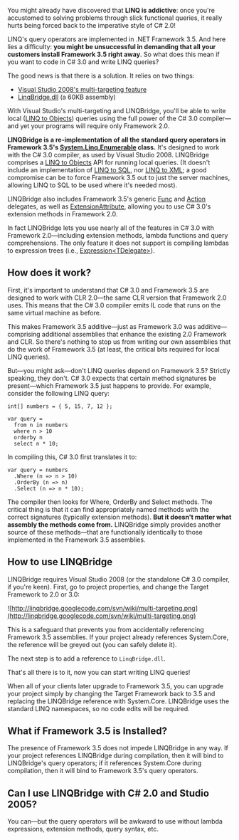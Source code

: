 You might already have discovered that **LINQ is addictive**: once you're accustomed to solving problems through slick functional queries, it really hurts being forced back to the imperative style of C# 2.0!

LINQ's query operators are implemented in .NET Framework 3.5. And here lies a difficulty: **you might be unsuccessful in demanding that all your customers install Framework 3.5 right away**. So what does this mean if you want to code in C# 3.0 and write LINQ queries?

The good news is that there is a solution. It relies on two things:

  * [Visual Studio 2008's multi-targeting feature](http://msdn.microsoft.com/en-us/library/bb398197(VS.90).aspx)
  * [LinqBridge.dll](http://code.google.com/p/linqbridge/downloads/list) (a 60KB assembly)

With Visual Studio's multi-targeting and LINQBridge, you'll be able to write local ([LINQ to Objects](http://msdn.microsoft.com/en-us/library/bb397919.aspx)) queries using the full power of the C# 3.0 compiler—and yet your programs will require only Framework 2.0.

**LINQBridge is a re-implementation of all the standard query operators in Framework 3.5's [System.Linq.Enumerable](http://msdn.microsoft.com/en-us/library/system.linq.enumerable.aspx) class.** It's designed to work with the C# 3.0 compiler, as used by Visual Studio 2008. LINQBridge comprises a [LINQ to Objects](http://msdn.microsoft.com/en-us/library/bb397919.aspx) API for running local queries. (It doesn't include an implementation of [LINQ to SQL](http://msdn.microsoft.com/en-us/library/bb386976.aspx), nor [LINQ to XML](http://msdn.microsoft.com/en-us/library/bb387098.aspx); a good compromise can be to force Framework 3.5 out to just the server machines, allowing LINQ to SQL to be used where it's needed most).

LINQBridge also includes Framework 3.5's generic [Func](http://msdn.microsoft.com/en-us/library/bb534960.aspx) and [Action](http://msdn.microsoft.com/en-us/library/018hxwa8.aspx) delegates, as well as [ExtensionAttribute](http://msdn.microsoft.com/en-us/library/system.runtime.compilerservices.extensionattribute.aspx), allowing you to use C# 3.0's extension methods in Framework 2.0.

In fact LINQBridge lets you use nearly all of the features in C# 3.0 with Framework 2.0—including extension methods, lambda functions and query comprehensions. The only feature it does not support is compiling lambdas to expression trees (i.e., [Expression&lt;TDelegate&gt;](http://msdn.microsoft.com/en-us/library/bb335710.aspx)).

## How does it work? ##

First, it's important to understand that C# 3.0 and Framework 3.5 are designed to work with CLR 2.0—the same CLR version that Framework 2.0 uses. This means that the C# 3.0 compiler emits IL code that runs on the same virtual machine as before.

This makes Framework 3.5 additive—just as Framework 3.0 was additive—comprising additional assemblies that enhance the existing 2.0 Framework and CLR. So there's nothing to stop us from writing our own assemblies that do the work of Framework 3.5 (at least, the critical bits required for local LINQ queries).

But—you might ask—don't LINQ queries depend on Framework 3.5? Strictly speaking, they don't. C# 3.0 expects that certain method signatures be present—which Framework 3.5 just happens to provide. For example, consider the following LINQ query:

```
int[] numbers = { 5, 15, 7, 12 };

var query = 
  from n in numbers
  where n > 10
  orderby n
  select n * 10;
```

In compiling this, C# 3.0 first translates it to:

```
var query = numbers
  .Where (n => n > 10)
  .OrderBy (n => n)
  .Select (n => n * 10);
```

The compiler then looks for Where, OrderBy and Select methods. The critical thing is that it can find appropriately named methods with the correct signatures (typically extension methods). **But it doesn't matter what assembly the methods come from.** LINQBridge simply provides another source of these methods—that are functionally identically to those implemented in the Framework 3.5 assemblies.

## How to use LINQBridge ##

LINQBridge requires Visual Studio 2008 (or the standalone C# 3.0 compiler, if you're keen). First, go to project properties, and change the Target Framework to 2.0 or 3.0:

![http://linqbridge.googlecode.com/svn/wiki/multi-targeting.png](http://linqbridge.googlecode.com/svn/wiki/multi-targeting.png)

This is a safeguard that prevents you from accidentally referencing Framework 3.5 assemblies. If your project already references System.Core, the reference will be greyed out (you can safely delete it).

The next step is to add a reference to `LinqBridge.dll`.

That's all there is to it, now you can start writing LINQ queries!

When all of your clients later upgrade to Framework 3.5, you can upgrade your project simply by changing the Target Framework back to 3.5 and replacing the LINQBridge reference with System.Core. LINQBridge uses the standard LINQ namespaces, so no code edits will be required.

## What if Framework 3.5 is Installed? ##

The presence of Framework 3.5 does not impede LINQBridge in any way. If your project references LINQBridge during compilation, then it will bind to LINQBridge's query operators; if it references System.Core during compilation, then it will bind to Framework 3.5's query operators.

## Can I use LINQBridge with C# 2.0 and Studio 2005? ##

You can—but the query operators will be awkward to use without lambda expressions, extension methods, query syntax, etc.